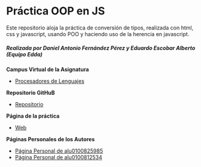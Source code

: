 # Práctica OOP en JS

Este repositorio aloja la práctica de conversión de tipos, realizada con html, css y javascript, usando POO y haciendo uso de la herencia en javascript.

##### Realizada por Daniel Antonio Fernández Pérez y Eduardo Escobar Alberto (Equipo Edda)

**Campus Virtual de la Asignatura**

* [Procesadores de Lenguajes](https://campusvirtual.ull.es/1516/course/view.php?id=178)

**Repositorio GitHuB**

* [Repositorio](https://github.com/alu0100825985/eliminacion-del-switch-edu-daniel.git)

**Página de la práctica**

* [Web]()

**Páginas Personales de los Autores**

* [Página Personal de alu0100825985](http://alu0100825985.github.io./)
* [Página Personal de alu0100812534](http://alu0100812534.github.io./)
